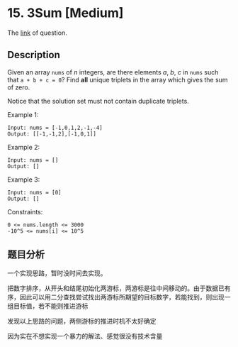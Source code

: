 # 15. 3Sum [Medium]

The [link](https://leetcode.com/problems/3sum/) of question.

## Description

Given an array `nums` of *n* integers, are there elements *a*, *b*, *c* in `nums` such that `a + b + c = 0`? Find **all** unique triplets in the array which gives the sum of zero.

Notice that the solution set must not contain duplicate triplets.

Example 1:
```
Input: nums = [-1,0,1,2,-1,-4]
Output: [[-1,-1,2],[-1,0,1]]
```

Example 2:
```
Input: nums = []
Output: []
```

Example 3:
```
Input: nums = [0]
Output: []
```

Constraints:
```
0 <= nums.length <= 3000
-10^5 <= nums[i] <= 10^5
```

## 题目分析

一个实现思路，暂时没时间去实现。

把数字排序，从开头和结尾初始化两游标，两游标是往中间移动的。由于数据已有序，因此可以用二分查找尝试找出两游标所期望的目标数字，若能找到，则出现一组目标值，若不能则推进游标

发现以上思路的问题，两侧游标的推进时机不太好确定

因为实在不想实现一个暴力的解法、感觉很没有技术含量